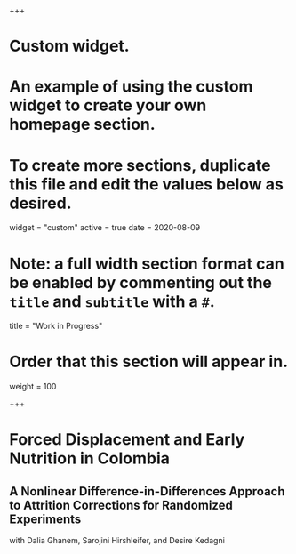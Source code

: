 +++
# Custom widget.
# An example of using the custom widget to create your own homepage section.
# To create more sections, duplicate this file and edit the values below as desired.
widget = "custom"
active = true
date = 2020-08-09

# Note: a full width section format can be enabled by commenting out the `title` and `subtitle` with a `#`.
title = "Work in Progress"


# Order that this section will appear in.
weight = 100

+++

# Forced Displacement and Early Nutrition in Colombia


## A Nonlinear Difference-in-Differences Approach to Attrition Corrections for Randomized Experiments 
with Dalia Ghanem, Sarojini Hirshleifer, and Desire Kedagni



